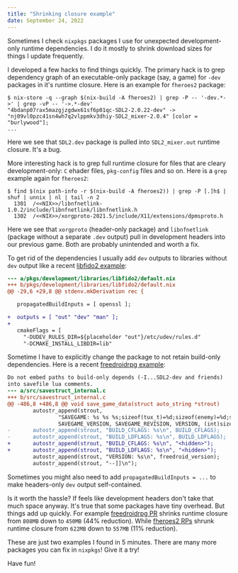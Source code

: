 ```yaml
---
title: "Shrinking closure example"
date: September 24, 2022
---
```


Sometimes I check `nixpkgs` packages I use for unexpected
development-only runtime dependencies. I do it mostly to shrink download
sizes for things I update frequently.

I developed a few hacks to find things quickly. The primary hack is to
grep dependency graph of an executable-only package (say, a game) for
`-dev` packages in it's runtime closure. Here is an example for `fheroes2`
package:

```
$ nix-store -q --graph $(nix-build -A fheroes2) | grep -P -- '-dev.*->' | grep -vP -- '->.*-dev'
"4bdanp07rax5mazgjzgdwx61sf6p01qc-SDL2-2.0.22-dev" -> "nj09vl0pzc41sn4wh7q2vlppmkv3dhiy-SDL2_mixer-2.0.4" [color = "burlywood"];
...
```

Here we see that `SDL2.dev` package is pulled into `SDL2_mixer.out`
runtime closure. It's a bug.

More interesting hack is to grep full runtime closure for files that
are cleary development-only: `C` ehader files, `pkg-config` files and so
on. Here is a `grep` example again for `fheroes2`:

```
$ find $(nix path-info -r $(nix-build -A fheroes2)) | grep -P [.]h$ | shuf | unnix | nl | tail -n 2
  1301  /<<NIX>>/libnfnetlink-1.0.2/include/libnfnetlink/libnfnetlink.h
  1302  /<<NIX>>/xorgproto-2021.5/include/X11/extensions/dpmsproto.h
```

Here we see that `xorgproto` (header-only package) and `libnfnetlink`
(package without a separate `.dev` output) pull in development headers
into our previous game. Both are probably unintended and worth a fix.

To get rid of the dependencies I usually add `dev` outputs to libraries
without `dev` output like a recent
[libfido2 example](https://github.com/NixOS/nixpkgs/pull/191775/commits/d04acb8a96c2ae37dd4ff58db65dedfab8d3d79f):

```diff
--- a/pkgs/development/libraries/libfido2/default.nix
+++ b/pkgs/development/libraries/libfido2/default.nix
@@ -29,6 +29,8 @@ stdenv.mkDerivation rec {

   propagatedBuildInputs = [ openssl ];

+  outputs = [ "out" "dev" "man" ];
+
   cmakeFlags = [
     "-DUDEV_RULES_DIR=${placeholder "out"}/etc/udev/rules.d"
     "-DCMAKE_INSTALL_LIBDIR=lib"
```

Sometime I have to explicitly change the package to not retain
build-only dependencies. Here is a recent
[freedroidrpg example](https://github.com/NixOS/nixpkgs/pull/191810/commits/02ba9a3d60c6c45e1df45714a2a3db714eed9c18):

```diff
Do not embed paths to build-only depends (-I...SDL2-dev and friends)
into savefile lua comments.
--- a/src/savestruct_internal.c
+++ b/src/savestruct_internal.c
@@ -486,8 +486,8 @@ void save_game_data(struct auto_string *strout)
        autostr_append(strout,
                "SAVEGAME: %s %s %s;sizeof(tux_t)=%d;sizeof(enemy)=%d;sizeof(bullet)=%d;MAXBULLETS=%d\n",
                SAVEGAME_VERSION, SAVEGAME_REVISION, VERSION, (int)sizeof(tux_t), (int)sizeof(enemy), (int)sizeof(bullet), (int)MAXBULLETS);
-       autostr_append(strout, "BUILD_CFLAGS: %s\n", BUILD_CFLAGS);
-       autostr_append(strout, "BUILD_LDFLAGS: %s\n", BUILD_LDFLAGS);
+       autostr_append(strout, "BUILD_CFLAGS: %s\n", "<hidden>");
+       autostr_append(strout, "BUILD_LDFLAGS: %s\n", "<hidden>");
        autostr_append(strout, "VERSION: %s\n", freedroid_version);
        autostr_append(strout, "--]]\n");
```

Sometimes you might also need to add `propagatedBuildInputs = ...` to make
headers-only `dev` output self-contained.

Is it worth the hassle? If feels like development headers don't take
that much space anyway. It's true that some packages have tiny overhead.
But things add up quickly. For example
[freedroidrpg PR](https://github.com/NixOS/nixpkgs/pull/191810) shrinks
runtime closure from `808MB` down to `450MB` (44% reduction). While
[fheroes2 RPs](https://github.com/NixOS/nixpkgs/issues/191770#issuecomment-1250247308)
shrunk runtime closure from `622MB` down to `557MB` (11% reduction).

These are just two examples I found in 5 minutes. There are many more
packages you can fix in `nixpkgs`! Give it a try!

Have fun!
